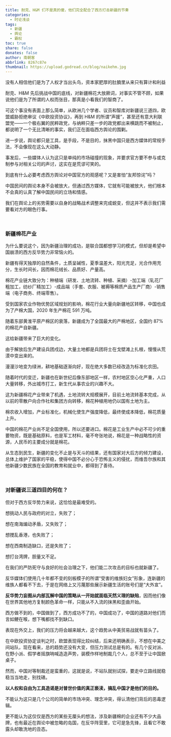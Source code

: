 ```yaml
---
title: 耐克、H&M 们不是真的傻，他们完全配合了西方打击新疆的节奏
categories:
  - 时论浅谈
tags:
  - 新疆
  - 舆论
  - 霸权
toc: true
share: false
donates: false
author: 南朝客
abbrlink: 8267c87e
thumbnail: https://upload.godread.cn/blog/naikehm.jpg
---
```


<div class="description">没有人相信他们是为了人权才当出头鸟，资本家肥厚的肚腩里从来只有算计和利益</div>

<!-- more -->

耐克、H&M 先后挑战中国的底线，对新疆棉花大放厥词，对事实不管不顾，如果说他们是为了所谓的人权而张目，那真是小看我们的智商了。



可这个事没有表面上那么简单，从欧洲几个学者、议员和智库对新疆说三道四，欧盟威胁拒绝审议《中欧投资协议》，再到 H&M 的所谓“声援”，甚至还有意大利联盟党——一个极右翼的民粹政党，与纳粹只差一步的政党都出来横跳而不被制止，都说明了一个无比清晰的事实，我们正在面临西方舆论的围剿。



进一步说，舆论都只是工具，是手段，不是目的，抹黑中国只是西方媒体的常规手法，不会像现在这么大动静。



事发后，一些媒体人认为这只是单纯的市场碰撞的现象，并要求官方要不参与或克制参与对相关公司的声讨，这实在是荒谬可笑的。



到底有什么必要考虑西方舆论对中国官方的观感呢？又是害怕“友邦惊诧”吗？



中国民间的舆论本身不会被放大，但通过西方媒体，它就有可能被放大，他们根本不会真的认真了解中国民间的立场和情感。



我们在舆论上的劣势需要以自身的战略战术调整来完成蜕变，但这并不表示我们需要看对方的眼色行事。

<br>

### **新疆棉花产业**

为什么要说这个，因为新疆治理的成功，是联合国都想学习的模式，但却是希望中国崩溃的西方反华势力非常恼火的。



新疆有得天独厚的自然条件，土质呈碱性，夏季温差大，阳光充足，光合作用充分，生长时间长，因而棉花绒长、品质好、产量高。



棉花产业链大致分为：种植端（研发、土地流转、种植、采摘）-加工端（轧花厂粗加工，纺纱厂精加工）-成品端（手套、衣服、被褥等棉质产品生产厂商）-销售端（电子商务、终端零售）。



受到国家农业作物优势区域规划的影响，棉花行业大量向新疆地区转移，中国也成为了产棉大国，2020 年生产棉花 591 万吨。



随着东部黄淮平原产棉区的衰落，新疆成为了全国最大的产棉地区，全国约 87% 的棉花产自新疆。



这给新疆带来了巨大的变化。



由于解放后生产建设兵团戍边，大量土地都是兵团将士在戈壁滩上扎根，慢慢从荒漠中变出来的。



漫漫沙地变为绿洲，耕地基础逐渐向好，现在绝大多数已经改造为标准化农田。



随着时代的变迁，新疆也在新世纪后像东部地区一样，农村地区空心化严重，人口大量转移，外出城市打工，新生代从事农业的兴趣不大。



这为新疆棉花产业带来了机遇，土地流转大规模展开，目前土地流转基本完成，从以前的零散户向合作社和集团方向转移，棉花种植用地仍以国有土地为主。



棉农收入增加，产业标准化，机械化使生产强度降低，最终使成本降低，棉花质量上升。



中国的棉花产业尚不足全国使用，所以还要进口。棉花是工业生产中必不可少的重要物资，既是基础原料，也是军工材料，毫不夸张地说，棉花是一种战略性的资源，人民币的主要成分就是棉花。



从生态到民生，新疆的变化不止是与天斗的结果，还有国家对大后方的倾力建设，总体上维护了国家的平稳，使得中国不必分心于恐怖主义的侵扰，而维吾尔族和其他新疆少数民族在全国的教育和就业中，都得到了善待。

<br>

### **对新疆说三道四目的何在？**

但对于西方反华势力来说，这恰恰是最难受的。



<div class="paibi">
    <p class="text">想挑动人民与政府的对立，失败了；</p>
    <p class="text">想在南海煸动矛盾，又失败了；</p>
    <p class="text">想搅乱香港，也失败了；</p>
    <p class="text">想在西南制造缺口，还是失败了；</p>
    <p class="text">想打台湾牌，胆量又不足。</p>
</div>



在我们的严防死守与良好的社会治理之下，他们能二次攻击的目标也就新疆了。



反华媒体们使用几十年都不变的刻板模子的所谓“受害的维族妇女”形象，连新疆的维族人都看不下去，于是在网络上又污蔑那些展示新疆生活的账号们是“大外宣”。



**反华势力妄图从内部瓦解中国的策略从一开始就面临天然义理的缺陷**，因而他们像在世界其他地方复制颜色革命一样，只能从不入流的抹黑和歪曲开始。



西方做不到的，中国做到了，西方成功不了的，中国成功了，中国的道路对他们而言如鲠在喉，想下嘴都找不到缺口。



表现在外交上，我们的压力将会越来越大，这个趋势从中美贸易战就有苗头了。



<div class="fenjie"></div>



在中欧投资协定谈判之时，欧盟表现得比较纠结，后来还明确表示，不想在中美之间站队，现在看来，总的趋势还没有大变，但压力测试总是有的。有几个反对派、在野小派、假学者摇旗呐喊造造声势，装模作样地制裁几个人，总不至于让中国掀桌子。



然而，中国对等制裁还是蛮重的，这就是说，不站队就别试探，要走中立路线就稳稳当当地走，别找碴。



**以人权和自由为工具造谣是对普世价值的真正亵渎，搞乱中国才是他们的目的。**



不能认为这只是几个公司的简单的市场冲突、理念冲突，得认清他们背后的恶毒逻辑。



更不能认为这仅仅是西方的某些无厘头的想法，涉及新疆棉的企业还有不少大品牌，也有最近在舆论中被忽略的岛国，在反华阵营里，它可是急先锋，且看它不敢露头却敢洗地的丑态。

